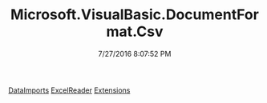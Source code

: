 ﻿---
title: Microsoft.VisualBasic.DocumentFormat.Csv
date: 7/27/2016 8:07:52 PM
---

[DataImports](T-Microsoft.VisualBasic.DocumentFormat.Csv.DataImports.html)
[ExcelReader](T-Microsoft.VisualBasic.DocumentFormat.Csv.ExcelReader.html)
[Extensions](T-Microsoft.VisualBasic.DocumentFormat.Csv.Extensions.html)
